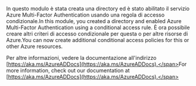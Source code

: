 <span data-ttu-id="9ba2e-101">In questo modulo è stata creata una directory ed è stato abilitato il servizio Azure Multi-Factor Authentication usando una regola di accesso condizionale.</span><span class="sxs-lookup"><span data-stu-id="9ba2e-101">In this module, you created a directory and enabled Azure Multi-Factor Authentication using a conditional access rule.</span></span> <span data-ttu-id="9ba2e-102">È ora possibile creare altri criteri di accesso condizionale per questa o per altre risorse di Azure.</span><span class="sxs-lookup"><span data-stu-id="9ba2e-102">You can now create additional conditional access policies for this or other Azure resources.</span></span>

<span data-ttu-id="9ba2e-103">Per altre informazioni, vedere la documentazione all'indirizzo [https://aka.ms/AzureADDocs](https://aka.ms/AzureADDocs).</span><span class="sxs-lookup"><span data-stu-id="9ba2e-103">For more information, check out our documentation at [https://aka.ms/AzureADDocs](https://aka.ms/AzureADDocs).</span></span>
